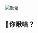 ![耿鬼](https://ss2.bdstatic.com/70cFvnSh_Q1YnxGkpoWK1HF6hhy/it/u=1587912323,3571610491&fm=26&gp=0.jpg)
## 👀你瞅啥？
